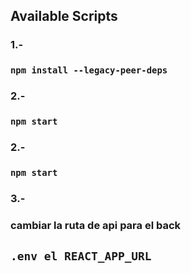 

## Available Scripts
### 1.-
### `npm install --legacy-peer-deps`



### 2.-
### `npm start`


### 2.-
### `npm start`

### 3.-
### cambiar la ruta de api para el back
##  `.env el REACT_APP_URL`



